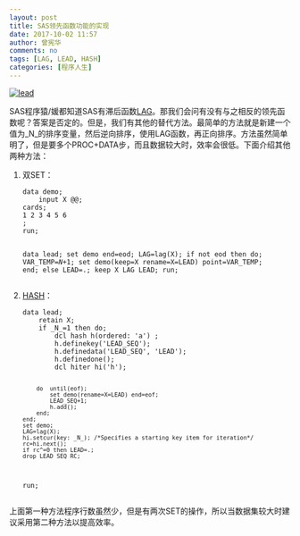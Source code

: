 ```yaml
---
layout: post
title: SAS领先函数功能的实现
date: 2017-10-02 11:57
author: 曾宪华
comments: no
tags: [LAG, LEAD, HASH]
categories: [程序人生]
---
```

<p><a href="http://www.xianhuazeng.com/cn/images/2017/10/lead.jpg"><img class="aligncenter size-full" src="http://www.xianhuazeng.com/cn/images/2017/10/lead.jpg" alt="lead" /></a></p>
<p>SAS程序猿/媛都知道SAS有滞后函数<span style="text-decoration: none;"><a href="http://support.sas.com/documentation/cdl/en/lefunctionsref/63354/HTML/default/viewer.htm#n0l66p5oqex1f2n1quuopdvtcjqb.htm" target="_blank">LAG</a></span>。那我们会问有没有与之相反的领先函数呢？答案是否定的。但是，我们有其他的替代方法。最简单的方法就是新建一个值为_N_的排序变量，然后逆向排序，使用LAG函数，再正向排序。方法虽然简单明了，但是要多个PROC+DATA步，而且数据较大时，效率会很低。下面介绍其他两种方法：
<ol><li>双SET：
<pre><code>data demo;
    input X @@;
cards;
1 2 3 4 5 6
;
run;

data lead;
    set demo end=eod;
    LAG=lag(X);
    if not eod then do;
        VAR_TEMP=_N_+1;
        set demo(keep=X rename=X=LEAD) point=VAR_TEMP;
    end;
    else LEAD=.;
    keep X LAG LEAD;
run;
</code></pre></li>
<li><a href="http://support.sas.com/documentation/cdl/en/lrcon/65287/HTML/default/viewer.htm#n1b4cbtmb049xtn1vh9x4waiioz4.htm" target="_blank"><span style="text-decoration: none;">HASH</span></a>：
<pre><code>data lead;
	retain X;
    if _N_=1 then do;
        dcl hash h(ordered: 'a') ;
        h.definekey('LEAD_SEQ');
        h.definedata('LEAD_SEQ', 'LEAD');
        h.definedone();
        dcl hiter hi('h');

		do  until(eof);
            set demo(rename=X=LEAD) end=eof;
	    	LEAD_SEQ+1;
	    	h.add();
		end;
	end;
	set demo;
    LAG=lag(X);
    hi.setcur(key: _N_); /*Specifies a starting key item for iteration*/
    rc=hi.next();
    if rc^=0 then LEAD=.;
	drop LEAD_SEQ RC;
run;
</code></pre></li></ol>
<p>上面第一种方法程序行数虽然少，但是有两次SET的操作，所以当数据集较大时建议采用第二种方法以提高效率。</p>
